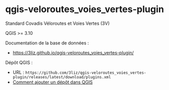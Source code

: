 # qgis-veloroutes_voies_vertes-plugin

Standard Covadis Véloroutes et Voies Vertes (3V)

QGIS >= 3.10

Documentation de la base de données : 
* https://3liz.github.io/qgis-veloroutes_voies_vertes-plugin/

Dépôt QGIS :
* URL : `https://github.com/3liz/qgis-veloroutes_voies_vertes-plugin/releases/latest/download/plugins.xml`
* [Comment ajouter un dépôt dans QGIS](https://3liz.github.io/add_qgis_repository.html)
